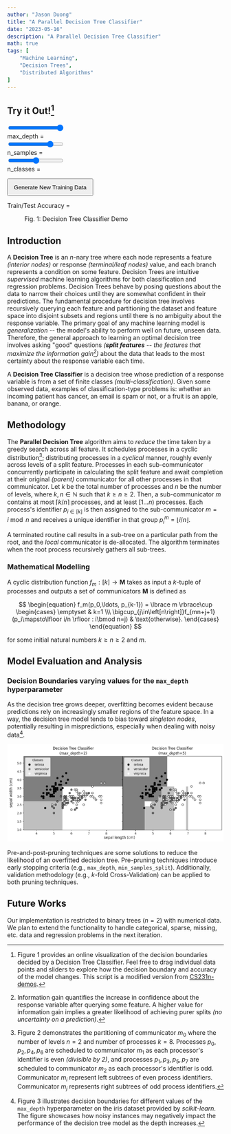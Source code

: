 ```yaml
---
author: "Jason Duong"
title: "A Parallel Decision Tree Classifier"
date: "2023-05-16"
description: "A Parallel Decision Tree Classifier"
math: true
tags: [
    "Machine Learning",
    "Decision Trees",
    "Distributed Algorithms"
]
---
```


## Try it Out![^1]

[^1]: Figure 1 provides an online visualization of the decision boundaries decided by a Decision Tree Classifier. Feel free to drag individual data points and sliders to explore how the decision boundary and accuracy of the model changes. This script is a modified version from [CS231n-demos](http://vision.stanford.edu/teaching/cs231n-demos/knn/).

<script type="text/javascript" src="https://code.jquery.com/jquery-1.7.1.min.js"></script>

<div>
  <input type="range" id="range" min="0" max="10" value="10" oninput="update_max_depth(this.value);">
  <div class="slider1-name">max_depth = <output id="slider1-value"></output></div>
</div>

<div>
  <input type="range" id="range2" min="1" max="50" value="40" oninput="update_n_samples(this.value);">
  <div class="slider2-name">n_samples = <output id="slider2-value"></output></div>
</div>

<div>
  <input type="range" id="range3" min="2" max="4" value="3" oninput="update_n_classes(this.value);">
  <div class="slider3-name">n_classes = <output id="slider3-value"></output></div>
</div>

<button type="button" onclick="gen_points(); redraw()" style="height: 40px; width: 200px;">Generate New Training Data</button>

$\text{Train/Test Accuracy}$ = <output id="accuracy"></output>

<figure>
    <canvas width="800" height="400" id="boundary"></canvas>
    <figurecaption>Fig. 1: Decision Tree Classifier Demo</figurecaption>
</figure>

<script type="text/javascript" src="../../static/js/dt.js"></script>

## Introduction

A **Decision Tree** is an $n$-nary tree where each node represents a feature _(interior nodes)_ or response _(terminal/leaf nodes)_ value, and each branch represents a condition on some feature. Decision Trees are intuitive _supervised_ machine learning algorithms for both classification and regression problems. Decision Trees behave by posing questions about the data to narrow their choices until they are somewhat confident in their predictions. The fundamental procedure for decision tree involves recursively querying each feature and partitioning the dataset and feature space into disjoint subsets and regions until there is no ambiguity about the response variable. The primary goal of any machine learning model is _generalization_ -- the model's ability to perform well on future, unseen data. Therefore, the general approach to learning an optimal decision tree involves asking "good" questions _(**split features** -- the features that maximize the information gain[^2])_ about the data that leads to the most certainty about the response variable each time.

[^2]: Information gain quantifies the increase in confidence about the response variable after querying some feature. A higher value for information gain implies a greater likelihood of achieving purer splits _(no uncertainty on a prediction)_.

A **Decision Tree Classifier** is a decision tree whose prediction of a response variable is from a set of finite classes _(multi-classification)_. Given some observed data, examples of classification-type problems is: whether an incoming patient has cancer, an email is spam or not, or a fruit is an apple, banana, or orange.

## Methodology

The **Parallel Decision Tree** algorithm aims to _reduce_ the time taken by a greedy search across all feature. It schedules processes in a cyclic distribution[^3]; distributing processes in a _cyclical_ manner, roughly evenly across levels of a split feature. Processes in each sub-communicator concurrently participate in calculating the split feature and await completion at their original _(parent)_ communicator for all other processes in that communicator. Let $k$ be the total number of processes and $n$ be the number of levels, where $k,n\in\mathbb{N}$ such that $k\ge n\ge 2$. Then, a sub-communicator $m$ contains at most $\lceil k/n \rceil$ processes, and at least $[1\ldots n)$ processes. Each process's identifier $p_{i\in[k]}$ is then assigned to the sub-communicator $m = i\bmod n$ and receives a unique identifier in that group $p_i^m = \lfloor i/n \rfloor$.

[^3]: Figure 2 demonstrates the partitioning of communicator $m_0$ where the number of levels $n=2$ and number of processes $k=8$. Processes $p_0,p_2,p_4,p_6$ are scheduled to communicator $m_1$ as each processor's identifier is even _(divisible by 2)_, and processes $p_1,p_3,p_5,p_7$ are scheduled to communicator $m_2$ as each processor's identifier is odd. Communicator $m_i$ represent left subtrees of even process identifiers. Communicator $m_j$ represents right subtrees of odd process identifiers.

A terminated routine call results in a sub-tree on a particular path from the root, and the _local_ communicator is de-allocated. The algorithm terminates when the root process recursively gathers all sub-trees.

### Mathematical Modelling

A cyclic distribution function $f_m:\left[k\right]\to\mathbf M$ takes as input a $k$-tuple of processes and outputs a set of communicators $\mathbf M$ is defined as

$$
\begin{equation}
f_m(p_0,\ldots, p_{k-1}) = \lbrace m \rbrace\cup
\begin{cases}
    \emptyset & k=1 \\\
    \bigcup_{j\in\left[n\right]}f_{mn+j+1}(p_i\mapsto\lfloor i/n \rfloor : i\bmod n=j) & \text{otherwise}.
\end{cases}
\end{equation}
$$

for some initial natural numbers $k\ge n\ge 2$ and $m$.

## Model Evaluation and Analysis

### Decision Boundaries varying values for the `max_depth` hyperparameter

As the decision tree grows deeper, overfitting becomes evident because predictions rely on increasingly smaller regions of the feature space. In a way, the decision tree model tends to bias toward _singleton nodes_, potentially resulting in mispredictions, especially when dealing with noisy data[^4].

[^4]: Figure 3 illustrates decision boundaries for different values of the `max_depth` hyperparameter on the iris dataset provided by _scikit-learn_. The figure showcases how noisy instances may negatively impact the performance of the decision tree model as the depth increases.

![Decision Boundaries Example](../../static/images/iris_decision_tree.png)

Pre-and-post-pruning techniques are some solutions to reduce the likelihood of an overfitted decision tree. Pre-pruning techniques introduce early stopping criteria (e.g., `max_depth`, `min_samples_split`). Additionally, validation methodology (e.g., $k$-fold Cross-Validation) can be applied to both pruning techniques.

## Future Works

Our implementation is restricted to binary trees ($n=2$) with numerical data. We plan to extend the functionality to handle categorical, sparse, missing, etc. data and regression problems in the next iteration.
